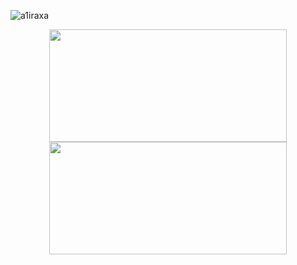 <p align="left"> <img src="https://komarev.com/ghpvc/?username=a1iraxa&label=Profile%20views&color=0e75b6&style=flat" alt="a1iraxa" /> </p>
<p align="center">
<a href="https://github.com/a1iraxa">
  <img height="180em" width="380em" src="https://github-readme-stats-eight-theta.vercel.app/api?username=a1iraxa&show_icons=true&theme=algolia&include_all_commits=true&count_private=true"/>
  <img height="180em" width="380em" src="https://github-readme-stats-eight-theta.vercel.app/api/top-langs/?username=a1iraxa&layout=compact&langs_count=6&theme=algolia"/>
</a>
</p>
